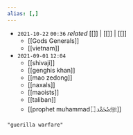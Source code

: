 ```yaml
---
alias: [,]
---
```


- `2021-10-22`  `00:36` _related_ [[]] | [[]] | [[]]
	- [[Gods Generals]]
	- [[vietnam]]
- `2021-09-01`  `12:04`
	- [[shivaji]]
	- [[genghis khan]]
	- [[mao zedong]]
	- [[naxals]]
	- [[maoists]]
	- [[taliban]]
	- [[prophet muhammad ﷺﷴ ۝]]

```query
"guerilla warfare"
```